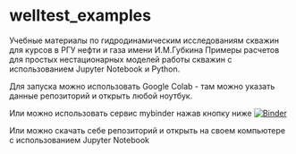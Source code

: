 # welltest_examples
Учебные материалы по гидродинамическим исследованиям скважин для курсов в РГУ нефти и газа имени И.М.Губкина
Примеры расчетов для простых нестационарных моделей работы скважин с использованием Jupyter Notebook и Python.

Для запуска можно использовать Google Colab - там можно указать данные репозиторий и открыть любой ноутбук.

Или можно использовать сервис mybinder нажав кнопку ниже
[![Binder](https://mybinder.org/badge_logo.svg)](https://mybinder.org/v2/gh/khabibullinra/welltest_examples/HEAD?urlpath=tree)

Или можно скачать себе репозиторий и открыть на своем компьютере с использованием Jupyter Notebook 

